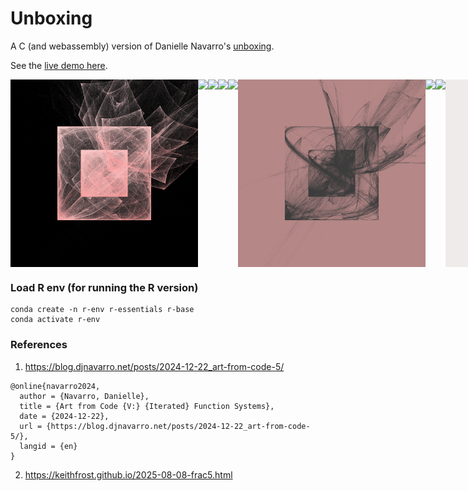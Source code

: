 # Unboxing

A C (and webassembly) version of Danielle Navarro's [unboxing](https://blog.djnavarro.net/posts/2024-12-22_art-from-code-5/).

See the [live demo here](https://drio.github.io/unboxing/).

<div style="display: flex;">
  <img src="imgs/fractal.big.webp" width="300"/>
  <img src="imgs/fractal.png" width="300"/>
  <img src="imgs/fractal.blue.png" width="300"/>
  <img src="imgs/palette_5_4.png" width="300"/>
  <img src="imgs/palette_4_8.png" width="300"/>
  <img src="imgs/fractal-grey-pink.png" width="300"/>
  <img src="imgs/palette_2_10.png" width="300"/>
  <img src="imgs/fractal-blue-pink.png" width="300"/>
  <img src="imgs/fractal-white.png" width="300"/>
</div>

### Load R env (for running the R version)

```
conda create -n r-env r-essentials r-base
conda activate r-env
```

### References

1. https://blog.djnavarro.net/posts/2024-12-22_art-from-code-5/

```
@online{navarro2024,
  author = {Navarro, Danielle},
  title = {Art from Code {V:} {Iterated} Function Systems},
  date = {2024-12-22},
  url = {https://blog.djnavarro.net/posts/2024-12-22_art-from-code-5/},
  langid = {en}
}
```

2. https://keithfrost.github.io/2025-08-08-frac5.html


